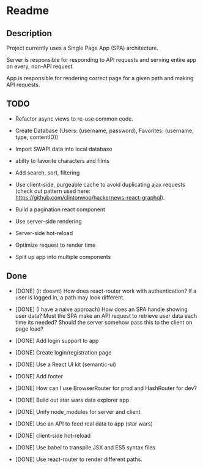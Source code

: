 # Readme

## Description

Project currently uses a Single Page App (SPA) architecture. 

Server is responsible for responding to API requests and serving entire app on every, non-API request. 

App is responsible for rendering correct page for a given path and making API requests.

## TODO

* Refactor async views to re-use common code.

* Create Database (Users: (username, password), Favorites: (username, type, contentID))

* Import SWAPI data into local database

* abilty to favorite characters and films

* Add search, sort, filtering

* Use client-side, purgeable cache to avoid duplicating ajax requests (check out pattern used here: https://github.com/clintonwoo/hackernews-react-graphql). 

* Build a pagination react component

* Use server-side rendering

* Server-side hot-reload 

* Optimize request to render time

* Split up app into multiple components

## Done

* [DONE] (it doesnt) How does react-router work with authentication? If a user is logged in, a path may look different. 

* [DONE] (I have a naive approach) How does an SPA handle showing user data? Must the SPA make an API request to retrieve user data each time its needed? Should the server somehow pass this to the client on page load? 

* [DONE] Add login support to app 

* [DONE] Create login/registration page

* [DONE] Use a React UI kit (semantic-ui)

* [DONE] Add footer

* [DONE] How can I use BrowserRouter for prod and HashRouter for dev? 

* [DONE] Build out star wars data explorer app

* [DONE] Unify node_modules for server and client

* [DONE] Use an API to feed real data to app (star wars)

* [DONE] client-side hot-reload 

* [DONE] Use babel to transpile JSX and ES5 syntax files

* [DONE] Use react-router to render different paths.

